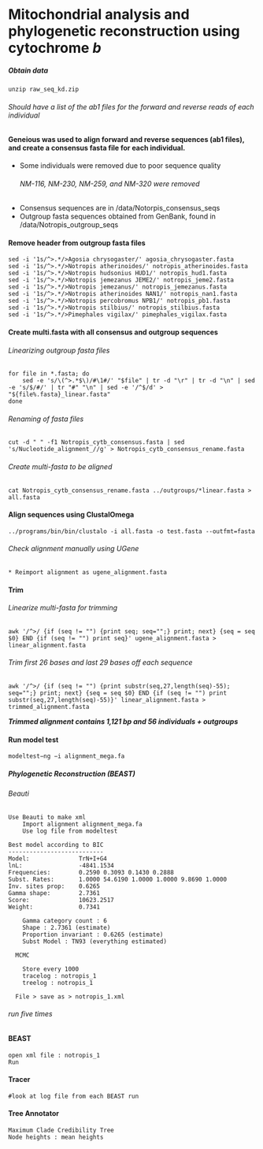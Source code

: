 # Mitochondrial analysis and phylogenetic reconstruction using cytochrome *b*


##### Obtain data
```{bash}
unzip raw_seq_kd.zip
```
###### Should have a list of the ab1 files for the forward and reverse reads of each individual

#### Geneious was used to align forward and reverse sequences (ab1 files), and create a consensus fasta file for each individual.
  * Some individuals were removed due to poor sequence quality
    ###### NM-116, NM-230, NM-259, and NM-320 were removed
  * Consensus sequences are in /data/Notorpis_consensus_seqs
  * Outgroup fasta sequences obtained from GenBank, found in /data/Notropis_outgroup_seqs

#### Remove header from outgroup fasta files
```{bash}
sed -i '1s/^>.*/>Agosia chrysogaster/' agosia_chrysogaster.fasta
sed -i '1s/^>.*/>Notropis atherinoides/' notropis_atherinoides.fasta
sed -i '1s/^>.*/>Notropis hudsonius HUD1/' notropis_hud1.fasta
sed -i '1s/^>.*/>Notropis jemezanus JEME2/' notropis_jeme2.fasta
sed -i '1s/^>.*/>Notropis jemezanus/' notropis_jemezanus.fasta
sed -i '1s/^>.*/>Notropis atherinoides NAN1/' notropis_nan1.fasta
sed -i '1s/^>.*/>Notropis percobromus NPB1/' notropis_pb1.fasta
sed -i '1s/^>.*/>Notropis stilbius/' notropis_stilbius.fasta
sed -i '1s/^>.*/>Pimephales vigilax/' pimephales_vigilax.fasta
```

#### Create multi.fasta with all consensus and outgroup sequences

###### Linearizing outgroup fasta files
```{bash}
for file in *.fasta; do
    sed -e 's/\(^>.*$\)/#\1#/' "$file" | tr -d "\r" | tr -d "\n" | sed -e 's/$/#/' | tr "#" "\n" | sed -e '/^$/d' > "${file%.fasta}_linear.fasta"
done
```

###### Renaming of fasta files
```{bash}
cut -d " " -f1 Notropis_cytb_consensus.fasta | sed 's/Nucleotide_alignment_//g' > Notropis_cytb_consensus_rename.fasta
```

###### Create multi-fasta to be aligned
```{bash}
cat Notropis_cytb_consensus_rename.fasta ../outgroups/*linear.fasta > all.fasta
```

#### Align sequences using ClustalOmega
```{bash}
../programs/bin/bin/clustalo -i all.fasta -o test.fasta --outfmt=fasta
```

###### Check alignment manually using UGene
    * Reimport alignment as ugene_alignment.fasta

#### Trim
###### Linearize multi-fasta for trimming
```{bash}
awk '/^>/ {if (seq != "") {print seq; seq="";} print; next} {seq = seq $0} END {if (seq != "") print seq}' ugene_alignment.fasta > linear_alignment.fasta
```

###### Trim first 26 bases and last 29 bases off each sequence
```{bash}
awk '/^>/ {if (seq != "") {print substr(seq,27,length(seq)-55); seq="";} print; next} {seq = seq $0} END {if (seq != "") print substr(seq,27,length(seq)-55)}' linear_alignment.fasta > trimmed_alignment.fasta
```

***Trimmed alignment contains 1,121 bp and 56 individuals + outgroups***

#### Run model test
```{bash}
modeltest−ng −i alignment_mega.fa 
```      

##### Phylogenetic Reconstruction (BEAST)

###### Beauti  
```{GUI}
Use Beauti to make xml
    Import alignment alignment_mega.fa
    Use log file from modeltest
        
Best model according to BIC
---------------------------
Model:              TrN+I+G4
lnL:                -4841.1534
Frequencies:        0.2590 0.3093 0.1430 0.2888
Subst. Rates:       1.0000 54.6190 1.0000 1.0000 9.8690 1.0000 
Inv. sites prop:    0.6265
Gamma shape:        2.7361
Score:              10623.2517
Weight:             0.7341

    Gamma category count : 6
    Shape : 2.7361 (estimate)
    Proportion invariant : 0.6265 (estimate)
    Subst Model : TN93 (everything estimated)
    
  MCMC 
    
    Store every 1000
    tracelog : notropis_1
    treelog : notropis_1
    
  File > save as > notropis_1.xml
```
###### run five times  

#### BEAST
```{GUI}
open xml file : notropis_1
Run
```

#### Tracer
```{GUI}
#look at log file from each BEAST run 
```

#### Tree Annotator
```{GUI}
Maximum Clade Credibility Tree
Node heights : mean heights
```    

